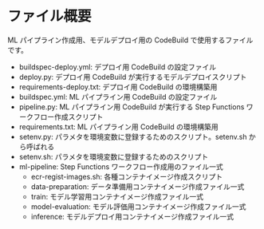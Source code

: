 # ファイル概要

ML パイプライン作成用、モデルデプロイ用の CodeBuild で使用するファイルです。

- buildspec-deploy.yml: デプロイ用 CodeBuild の設定ファイル
- deploy.py: デプロイ用 CodeBuild が実行するモデルデプロイスクリプト
- requirements-deploy.txt: デプロイ用 CodeBuild の環境構築用
- buildspec.yml: ML パイプライン用 CodeBuild の設定ファイル
- pipeline.py: ML パイプライン用 CodeBuild が実行する Step Functions ワークフロー作成スクリプト
- requirements.txt: ML パイプライン用 CodeBuild の環境構築用
- setenv.py: パラメタを環境変数に登録するためのスクリプト。setenv.sh から呼ばれる
- setenv.sh: パラメタを環境変数に登録するためのスクリプト
- ml-pipeline: Step Functions ワークフロー作成用のファイル一式
    - ecr-regist-images.sh: 各種コンテナイメージ作成スクリプト
    - data-preparation: データ準備用コンテナイメージ作成ファイル一式
    - train: モデル学習用コンテナイメージ作成ファイル一式
    - model-evaluation: モデル評価用コンテナイメージ作成ファイル一式
    - inference: モデルデプロイ用コンテナイメージ作成ファイル一式
